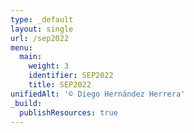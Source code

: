 ```yaml
---
type: _default
layout: single
url: /sep2022
menu:
  main:
    weight: 3
    identifier: SEP2022
    title: SEP2022
unifiedAlt: '© Diego Hernández Herrera'
_build:
  publishResources: true
---
```

